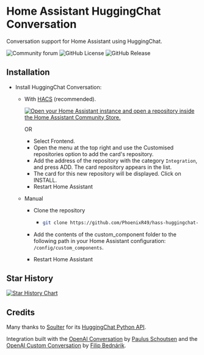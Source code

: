 # Home Assistant HuggingChat Conversation

Conversation support for Home Assistant using HuggingChat.

![Community forum](https://img.shields.io/badge/community-forum-green?link=https%3A%2F%2Fcommunity.home-assistant.io%2Ft%2Fhuggingchat-integration%2F668518)
![GitHub License](https://img.shields.io/github/license/PhoenixR49/hass-huggingchat-conversation)
![GitHub Release](https://img.shields.io/github/v/release/PhoenixR49/hass-huggingchat-conversation)

## Installation

- Install HuggingChat Conversation:
  - With [HACS](https://hacs.xyz) (recommended).

    [![Open your Home Assistant instance and open a repository inside the Home Assistant Community Store.](https://my.home-assistant.io/badges/hacs_repository.svg)](https://my.home-assistant.io/redirect/hacs_repository/?owner=PhoenixR49&repository=hass-huggingchat-conversation&category=Integration)

    OR
    - Select Frontend.
    - Open the menu at the top right and use the Customised repositories option to add the card's repository.
    - Add the address of the repository with the category `Integration`, and press ADD. The card repository appears in the list.
    - The card for this new repository will be displayed. Click on INSTALL.
    - Restart Home Assistant
  - Manual
    - Clone the repository

      - ```bash
        git clone https://github.com/PhoenixR49/hass-huggingchat-conversation
        ```

    - Add the contents of the custom_component folder to the following path in your Home Assistant configuration: `/config/custom_components`.
    - Restart Home Assistant

## Star History

<a href="https://star-history.com/#PhoenixR49/hass-huggingchat-conversation&Date">
  <picture>
    <source media="(prefers-color-scheme: dark)" srcset="https://api.star-history.com/svg?repos=PhoenixR49/hass-huggingchat-conversation&type=Date&theme=dark" />
    <source media="(prefers-color-scheme: light)" srcset="https://api.star-history.com/svg?repos=PhoenixR49/hass-huggingchat-conversation&type=Date" />
    <img alt="Star History Chart" src="https://api.star-history.com/svg?repos=PhoenixR49/hass-huggingchat-conversation&type=Date" />
  </picture>
</a>

## Credits

Many thanks to [Soulter](https://github.com/Soulter) for its [HuggingChat Python API](https://github.com/Soulter/hugging-chat-api).

Integration built with the [OpenAI Conversation](https://github.com/home-assistant/core/blob/dev/homeassistant/components/openai_conversation) by [Paulus Schoutsen](https://github.com/balloob) and the [OpenAI Custom Conversation](https://github.com/drndos/hass-openai-custom-conversation) by [Filip Bednárik](https://github.com/drndos/).
